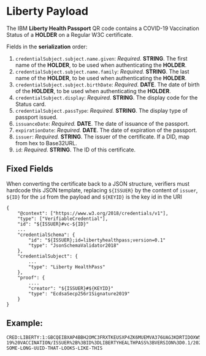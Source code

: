 # **Liberty** Payload

The IBM **Liberty Health Passport** QR code contains a COVID-19 Vaccination Status of a **HOLDER** on a Regular W3C certificate.

Fields in the **serialization** order:
1. `credentialSubject.subject.name.given`: *Required.* **STRING**. The first name of the **HOLDER**, to be used when authenticating the **HOLDER**.
1. `credentialSubject.subject.name.family`: *Required.* **STRING**. The last name of the **HOLDER**, to be used when authenticating the **HOLDER**.
1. `credentialSubject.subject.birthDate`: *Required.* **DATE**. The date of birth of the **HOLDER**, to be used when authenticating the **HOLDER**.
1. `credentialSubject.display`: *Required.* **STRING**. The display code for the Status card.
1. `credentialSubject.passType`: *Required.* **STRING**. The display type of passport issued.
1. `issuanceDate`: *Required.* **DATE**. The date of issuance of the passport.
1. `expirationDate`: *Required.* **DATE**. The date of expiration of the passport.
1. `issuer`: *Required.* **STRING**. The issuer of the certificate. If a DID, map from hex to Base32URL. 
1. `id`: *Required.* **STRING**. The ID of this certificate.

## Fixed Fields

When converting the certificate back to a JSON structure, verifiers must hardcode this JSON template, replacing `${ISSUER}` by the content of `issuer`, `${ID}` for the `id` from the payload and `${KEYID}` is the key id in the URI
```
{
    "@context": ["https://www.w3.org/2018/credentials/v1"],
    "type": ["VerifiableCredential"],
    "id": "${ISSUER}#vc-${ID}"
    ...
    "credentialSchema": {
        "id": "${ISSUER};id=libertyhealthpass;version=0.1"
        "type": "JsonSchemaValidator2018"
    },
    "credentialSubject": {
        ...
        "type": "Liberty HealthPass"
    },
    "proof": {
        ....
        "creator": "${ISSUER}#${KEYID}"
        "type": "EcdsaSecp256r1Signature2019"
    }
}
```

## Example:
```
CRED:LIBERTY:1:GBCQEIBXAP4BBH2OMC3FRXTKEUSXP4ZK6MUEMVA376UAG3KDRTIDOXW574BCCAF5O3VC77NO7T67FXK7TOVFKG7EECE36NMEINQ3VC4GIHAWZRJMFQ:KEYS.PATHCHECK.ORG:JANE/DOE/19810101/%23999999E/COVID-19%20VACCINATION/ISSUER%2B%3BID%3DLIBERTYHEALTHPASS%3BVERSION%3D0.1/20210228/20210328/DID%3AHPASS%3AWOURRKQ6YKYPBVMKNSR6PSHLW2TDDS5SICFNL2HMVSU73NEO4S7Q%3AOIIAE2TJDDRSKDA5CCKGG3AKRHGAMRUM6MBLZYRBNYQMOVOQECWA/ISSUER%2B%23VC-SOME-LONG-UUID-THAT-LOOKS-LIKE-THIS
```